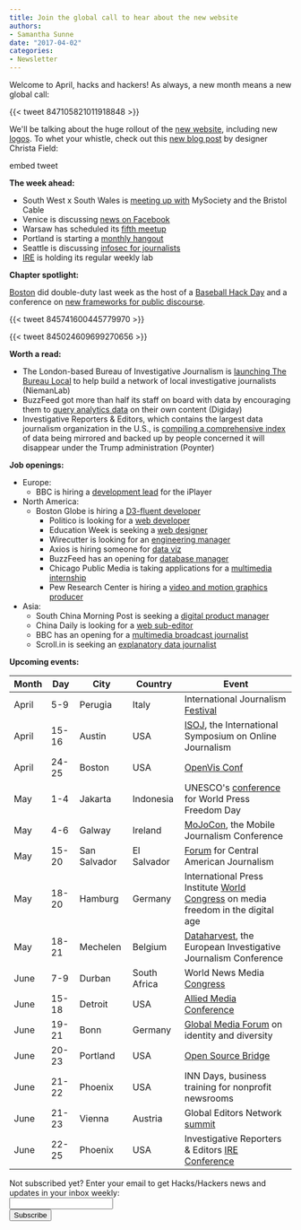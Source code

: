 ```yaml
---
title: Join the global call to hear about the new website
authors:
- Samantha Sunne
date: "2017-04-02"
categories:
- Newsletter
---
```


Welcome to April, hacks and hackers! As always, a new month means a new global call:
<!-- The page for global calls is currently missing from the resources tab. So we'll just have to route people to the etherpad.-->

{{< tweet 847105821011918848 >}}

We'll be talking about the huge rollout of the [new website](hackshackers.com), including new [logos](/resources/logos). To whet your whistle, check out this [new blog post](link) by designer Christa Field:

embed tweet

**The week ahead:**

* South West x South Wales is [meeting up with](https://www.meetup.com/Hacks-Hackers-South-Wales-x-South-West/events/238410109/) MySociety and the Bristol Cable
* Venice is discussing [news on Facebook](https://www.meetup.com/Hacks-Hackers-Venezia/events/238712415/)
* Warsaw has scheduled its [fifth meetup](https://www.meetup.com/Hacks-Hackers-Warsaw/events/238435164/)
* Portland is starting a [monthly hangout](https://www.meetup.com/HacksHackersPDX/events/238699915/)
* Seattle is discussing [infosec for journalists](https://www.meetup.com/Hacks-Hackers-Seattle/events/237943153/)
* [IRE](https://www.meetup.com/hackshackersIRE/) is holding its regular weekly lab

**Chapter spotlight:**

[Boston](https://www.meetup.com/hackshackersboston/) did double-duty last week as the host of a [Baseball Hack Day](https://www.meetup.com/hackshackersboston/events/238464991/) and a conference on [new frameworks for public discourse](https://www.meetup.com/hackshackersboston/events/238211056/).

{{< tweet 845741600445779970 >}}

{{< tweet 845024609699270656 >}}

**Worth a read:**

* The London-based Bureau of Investigative Journalism is [launching The Bureau Local](http://www.niemanlab.org/2017/03/the-bureau-local-is-stepping-in-to-help-u-k-local-news-outlets-that-want-to-do-investigative-reporting/) to help build a network of local investigative journalists (NiemanLab)
* BuzzFeed got more than half its staff on board with data by encouraging them to [query analytics data](http://digiday.com/media/buzzfeed-gets-employees-data-focused/) on their own content (Digiday)
* Investigative Reporters & Editors, which contains the largest data journalism organization in the U.S., is [compiling a comprehensive index](http://www.poynter.org/2017/how-investigative-reporters-and-editors-is-fighting-to-save-data-under-the-trump-administration/453560/) of data being mirrored and backed up by people concerned it will disappear under the Trump administration (Poynter)

**Job openings:**

* Europe:
	* BBC is hiring a [development lead](https://careershub.bbc.co.uk/members/modules/job/detail.php?record=19917) for the iPlayer
* North America:
  * Boston Globe is hiring a [D3-fluent developer](http://apps.bostonglobe.com/job-listing/)
	* Politico is looking for a [web developer](http://careerservices.nyujournalism.org/job/2017-03-23/web-producer-5/)
	* Education Week is seeking a [web designer](http://snd.org/jobs/view/web-designer-full-time-bethesda-md/)
	* Wirecutter is looking for an [engineering manager](https://weworkremotely.com/jobs/4479-engineering-manager-wirecutter)
	* Axios is hiring someone for [data viz](https://boards.greenhouse.io/axios/jobs/517774#.WNP2_xLytTY)
	* BuzzFeed has an opening for [database manager](https://www.buzzfeed.com/about/jobs?gh_jid=558733)
	* Chicago Public Media is taking applications for a [multimedia internship](https://chk.tbe.taleo.net/chk01/ats/careers/v2/viewRequisition?org=WBEZ&cws=38&rid=240)
	* Pew Research Center is hiring a [video and motion graphics producer](http://pewrsr.ch/video-producer)
* Asia:
	* South China Morning Post is seeking a [digital product manager](http://www.cpjobs.com/hk/job/digital-product-manager-ref-cojy-ams-dpm-1707323)
	* China Daily is looking for a [web sub-editor](http://hk.jobsdb.com/hk/en/job/web-sub-editor-100003005164120?sr=1)
	* BBC has an opening for a [multimedia broadcast journalist](http://careerssearch.bbc.co.uk/jobs/job/Multimedia-Broadcast-Journalist-BBC-Chinese-Service/20411)
	* Scroll.in is seeking an [explanatory data journalist](https://hackpack.press/feed/snap/2776)

**Upcoming events:**

| Month | Day | City | Country | Event |
| ----- | --- | ---- | ------- | ----- |
April | 5-9 | Perugia | Italy | International Journalism [Festival](http://www.journalismfestival.com/)
April | 15-16 | Austin | USA | [ISOJ](https://online.journalism.utexas.edu/), the International Symposium on Online Journalism
April | 24-25 | Boston | USA | [OpenVis Conf](https://openvisconf.com/)
May | 1-4 | Jakarta | Indonesia | UNESCO's [conference](http://en.unesco.org/wpfd) for World Press Freedom Day
May | 4-6 | Galway | Ireland | [MoJoCon](https://mojocon.rte.ie/), the Mobile Journalism Conference
May | 15-20 | San Salvador | El Salvador | [Forum](http://forocap.elfaro.net/es/2016) for Central American Journalism
May | 18-20 | Hamburg | Germany | International Press Institute [World Congress](https://ipiwoco2017.sched.com/list/descriptions/) on media freedom in the digital age
May | 18-21 | Mechelen | Belgium | [Dataharvest](http://journalismfund.eu/event/eijc-dataharvest-2017-mechelen), the European Investigative Journalism Conference
June | 7-9 | Durban | South Africa | World News Media [Congress](https://events.wan-ifra.org/events/world-news-media-congress-2017)
June | 15-18 | Detroit | USA | [Allied Media Conference](https://www.alliedmedia.org/amc)
June | 19-21 | Bonn | Germany | [Global Media Forum](http://www.dw.com/en/global-media-forum/global-media-forum/s-101219) on identity and diversity
June | 20-23 | Portland | USA | [Open Source Bridge](http://opensourcebridge.org/)
June | 21-22 | Phoenix | USA | INN Days, business training for nonprofit newsrooms
June | 21-23 | Vienna | Austria | Global Editors Network [summit](https://events.bizzabo.com/201051/page/1009031/gen-summit-2017)
June | 22-25 | Phoenix | USA | Investigative Reporters & Editors [IRE Conference](http://www.ire.org/conferences/ire2017/)

<div id="mc_embed_signup"><form id="mc-embedded-subscribe-form" class="validate" action="//hackshackers.us1.list-manage.com/subscribe/post?u=c56f2e53d5ed6ef87f8aaa75c&amp;id=fb2bc6f10b" method="post" name="mc-embedded-subscribe-form" novalidate="" target="_blank">
<div id="mc_embed_signup_scroll">
<div class="mc-field-group"><label for="mce-EMAIL">Not subscribed yet? Enter your email to get Hacks/Hackers news and updates in your inbox weekly:  </label></div>
<div class="mc-field-group"><input id="mce-EMAIL" class="required email" name="EMAIL" type="email" value="" /></div>
<!-- real people should not fill this in and expect good things - do not remove this or risk form bot signups-->
<div style="position: absolute; left: -5000px;"><input tabindex="-1" name="b_c56f2e53d5ed6ef87f8aaa75c_fb2bc6f10b" type="text" value="" /></div>
<div class="clear"><input id="mc-embedded-subscribe" class="button" name="subscribe" type="submit" value="Subscribe" /></div>
</div>
</form></div>
<!--End mc_embed_signup-->

<meta name="twitter:card" content="summary">
<meta name="twitter:image:src" content="https://hackshackers.com/content-images/blog/2017/03/Screen-Shot-2017-03-07-at-5.02.54-PM.png">
